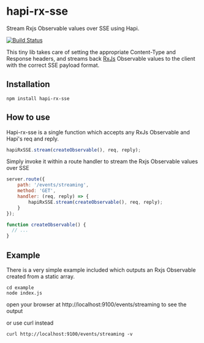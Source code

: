 # **hapi-rx-sse**

Stream Rxjs Observable values over SSE using Hapi. 
  
[![Build Status](https://travis-ci.org/kristofsajdak/hapi-rx-sse.svg?branch=master)](https://travis-ci.org/kristofsajdak/hapi-rx-sse)
  
This tiny lib takes care of setting the appropriate Content-Type and Response headers, 
and streams back [RxJs](https://github.com/Reactive-Extensions/RxJS) Observable values to the client with the correct SSE payload format.
  
## Installation

```
npm install hapi-rx-sse
```

## How to use

Hapi-rx-sse is a single function which accepts any RxJs Observable and Hapi's req and reply.  

```javascript
hapiRxSSE.stream(createObservable(), req, reply);
```

Simply invoke it within a route handler to stream the Rxjs Observable values over SSE

```javascript
server.route({
    path: '/events/streaming',
    method: 'GET',
    handler: (req, reply) => { 
        hapiRxSSE.stream(createObservable(), req, reply);
    }
});

function createObservable() {
  // ... 
}
```

## Example 

There is a very simple example included which outputs an Rxjs Observable created from a static array.

```
cd example
node index.js
```

open your browser at http://localhost:9100/events/streaming to see the output
 
or use curl instead
```
curl http://localhost:9100/events/streaming -v
```
 